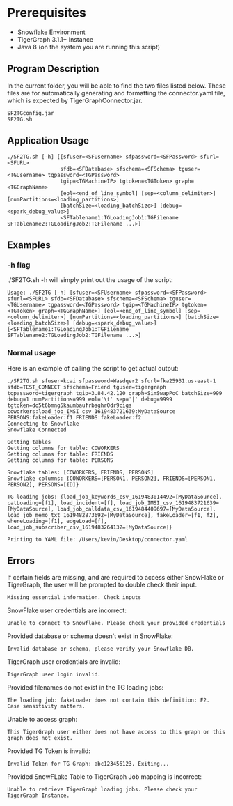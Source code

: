 # Prerequisites 
- Snowflake Environment
- TigerGraph 3.1.1+ Instance 
- Java 8 (on the system you are running this script)

## Program Description
In the current folder, you will be able to find the two files listed below.
These files are for automatically generating and formatting the connector.yaml file, which is expected by TigerGraphConnector.jar.
```
SF2TGconfig.jar 
SF2TG.sh
```

## Application Usage
```
./SF2TG.sh [-h] [[sfuser=<SFUsername> sfpassword=<SFPassword> sfurl=<SFURL> 
                 sfdb=<SFDatabase> sfschema=<SFSchema> tguser=<TGUsername> tgpassword=<TGPassword> 
                 tgip=<TGMachineIP> tgtoken=<TGToken> graph=<TGGraphName> 
                 [eol=<end_of_line_symbol] [sep=<column_delimiter>] [numPartitions=<loading_partitions>] 
                 [batchSize=<loading_batchSize>] [debug=<spark_debug_value>]
                 <SFTablename1:TGLoadingJob1:TGFilename SFTablename2:TGLoadingJob2:TGFilename ...>]
```

## Examples
### -h flag
./SF2TG.sh -h will simply print out the usage of the script:
```
Usage: ./SF2TG [-h] [sfuser=<SFUsername> sfpassword=<SFPassword> sfurl=<SFURL> sfdb=<SFDatabase> sfschema=<SFSchema> tguser=<TGUsername> tgpassword=<TGPassword> tgip=<TGMachineIP> tgtoken=<TGToken> graph=<TGGraphName>] [eol=<end_of_line_symbol] [sep=<column_delimiter>] [numPartitions=<loading_partitions>] [batchSize=<loading_batchSize>] [debug=<spark_debug_value>] [<SFTablename1:TGLoadingJob1:TGFilename SFTablename2:TGLoadingJob2:TGFilename ...>]

```

### Normal usage
Here is an example of calling the script to get actual output:
```
./SF2TG.sh sfuser=kcai sfpassword=Wasdqer2 sfurl=fka25931.us-east-1 sfdb=TEST_CONNECT sfschema=Friend tguser=tigergraph tgpassword=tigergraph tgip=3.84.42.120 graph=SimSwapPoC batchSize=999 debug=1 numPartitions=999 eol='\t' sep='|' debug=9999 tgtoken=do5t6bmng5kaumbaufrbsghr0dr9cigs coworkers:load_job_IMSI_csv_1619483721639:MyDataSource PERSONS:fakeLoader:f1 FRIENDS:fakeLoader:f2
Connecting to Snowflake
Snowflake Connected

Getting tables
Getting columns for table: COWORKERS
Getting columns for table: FRIENDS
Getting columns for table: PERSONS

Snowflake tables: [COWORKERS, FRIENDS, PERSONS]
Snowflake columns: {COWORKERS=[PERSON1, PERSON2], FRIENDS=[PERSON1, PERSON2], PERSONS=[ID]}

TG loading jobs: {load_job_keywords_csv_1619483014492=[MyDataSource], catLoading=[f1], load_incident=[f], load_job_IMSI_csv_1619483721639=[MyDataSource], load_job_calldata_csv_1619484409697=[MyDataSource], load_job_memo_txt_1619482873692=[MyDataSource], fakeLoader=[f1, f2], whereLoading=[f1], edgeLoad=[f], load_job_subscriber_csv_1619483264132=[MyDataSource]}

Printing to YAML file: /Users/kevin/Desktop/connector.yaml
```

## Errors
If certain fields are missing, and are required to access either SnowFlake or TigerGraph, the user will be prompted to double check their input.
```
Missing essential information. Check inputs
```

SnowFlake user credentials are incorrect:
```
Unable to connect to Snowflake. Please check your provided credentials
```

Provided database or schema doesn't exist in SnowFlake:
```
Invalid database or schema, please verify your Snowflake DB.
```

TigerGraph user credentials are invalid:
```
TigerGraph user login invalid.
```

Provided filenames do not exist in the TG loading jobs:
```
The loading job: fakeLoader does not contain this definition: F2.
Case sensitivity matters.
```

Unable to access graph:
```
This TigerGraph user either does not have access to this graph or this graph does not exist.
```

Provided TG Token is invalid:
```
Invalid Token for TG Graph: abc123456123. Exiting...
```

Provided SnowFLake Table to TigerGraph Job mapping is incorrect:
```
Unable to retrieve TigerGraph loading jobs. Please check your TigerGraph Instance.
```
